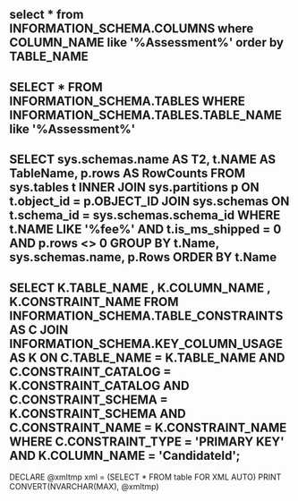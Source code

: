 select * from INFORMATION_SCHEMA.COLUMNS 
where COLUMN_NAME like '%Assessment%' 
order by TABLE_NAME
--------------------------------------------
SELECT *
FROM INFORMATION_SCHEMA.TABLES 
WHERE INFORMATION_SCHEMA.TABLES.TABLE_NAME like '%Assessment%'
--------------------------------------------
SELECT sys.schemas.name AS T2,
    t.NAME AS TableName,
    p.rows AS RowCounts
FROM 
    sys.tables t
INNER JOIN 
    sys.partitions p ON t.object_id = p.OBJECT_ID 
JOIN sys.schemas ON t.schema_id = sys.schemas.schema_id
WHERE 
    t.NAME LIKE '%fee%' 
    AND t.is_ms_shipped = 0
    AND p.rows <> 0
GROUP BY 
    t.Name, sys.schemas.name, p.Rows
ORDER BY 
    t.Name
--------------------------------------------
SELECT  K.TABLE_NAME ,
    K.COLUMN_NAME ,
    K.CONSTRAINT_NAME
FROM    INFORMATION_SCHEMA.TABLE_CONSTRAINTS AS C
        JOIN INFORMATION_SCHEMA.KEY_COLUMN_USAGE AS K ON C.TABLE_NAME = K.TABLE_NAME
                                                         AND C.CONSTRAINT_CATALOG = K.CONSTRAINT_CATALOG
                                                         AND C.CONSTRAINT_SCHEMA = K.CONSTRAINT_SCHEMA
                                                         AND C.CONSTRAINT_NAME = K.CONSTRAINT_NAME
WHERE   C.CONSTRAINT_TYPE = 'PRIMARY KEY'
        AND K.COLUMN_NAME = 'CandidateId';
--------------------------------------------
DECLARE @xmltmp xml = (SELECT * FROM table FOR XML AUTO)
PRINT CONVERT(NVARCHAR(MAX), @xmltmp)
